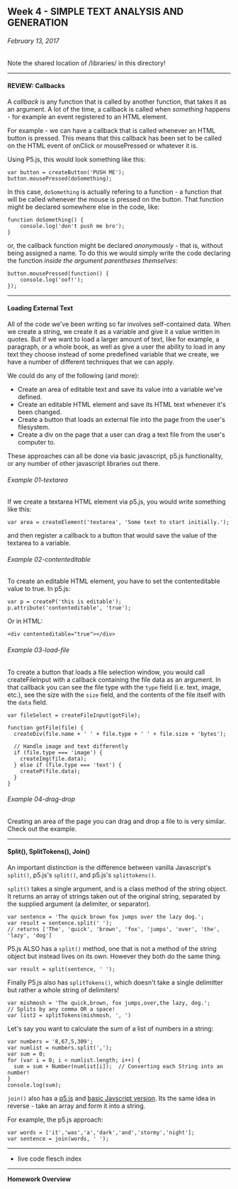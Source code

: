 ## Week 4 - SIMPLE TEXT ANALYSIS AND GENERATION

###### February 13, 2017

Note the shared location of /libraries/ in this directory!

------

#### REVIEW: Callbacks

A *callback* is any function that is called by another function, that takes it as an argument. A lot of the time, a callback is called when *something* happens - for example an event registered to an HTML element.

For example - we can have a callback that is called whenever an HTML button is pressed. This means that this callback has been set to be called on the HTML event of onClick or mousePressed or whatever it is.

Using P5.js, this would look something like this:

```
var button = createButton('PUSH ME');
button.mousePressed(doSomething);
```

In this case, `doSomething` is actually refering to a function - a function that will be called whenever the mouse is pressed on the button. That function might be declared somewhere else in the code, like:

```
function doSomething() {
	console.log('don't push me bro');
}
```

or, the callback function might be declared *anonymously* - that is, without being assigned a name. To do this we would simply write the code declaring the function *inside the argument parentheses themselves*: 

```
button.mousePressed(function() {
	console.log('oof!');
});
```

------

#### Loading External Text

All of the code we've been writing so far involves self-contained data. When we create a string, we create it as a variable and give it a value written in quotes. But if we want to load a larger amount of text, like for example, a paragraph, or a whole book, as well as give a user the ability to load in any text they choose instead of some predefined variable that we create, we have a number of different techniques that we can apply.

We could do any of the following (and more):
* Create an area of editable text and save its value into a variable we've defined.
* Create an editable HTML element and save its HTML text whenever it's been changed.
* Create a button that loads an external file into the page from the user's filesystem.
* Create a div on the page that a user can drag a text file from the user's computer to.

These approaches can all be done via basic javascript, p5.js functionality, or any number of other javascript libraries out there.

###### Example 01-textarea

If we create a textarea HTML element via p5.js, you would write something like this:

```
var area = createElement('textarea', 'Some text to start initially.');
```

and then register a callback to a button that would save the value of the textarea to a variable.

###### Example 02-contenteditable

To create an editable HTML element, you have to set the contenteditable value to true. In p5.js:

```
var p = createP('this is editable');
p.attribute('contenteditable', 'true');
```

Or in HTML:

```<div contenteditable="true"></div>```

###### Example 03-load-file

To create a button that loads a file selection window, you would call createFileInput with a callback containing the file data as an argument. In that callback you can see the file type with the `type` field (i.e. text, image, etc.), see the size with the `size` field, and the contents of the file itself with the `data` field.

```
var fileSelect = createFileInput(gotFile);

function gotFile(file) {
  createDiv(file.name + ' ' + file.type + ' ' + file.size + 'bytes');

  // Handle image and text differently
  if (file.type === 'image') {
    createImg(file.data);
  } else if (file.type === 'text') {
    createP(file.data);
  }
}
```

###### Example 04-drag-drop

Creating an area of the page you can drag and drop a file to is very similar. Check out the example.

------

#### Split(), SplitTokens(), Join()

An important distinction is the difference between vanilla Javascript's `split()`, p5.js's `split()`, and p5.js's `splittokens()`.

`split()` takes a single argument, and is a class method of the string object. It returns an array of strings taken out of the original string, separated by the supplied argument (a delimiter, or separator).

```
var sentence = 'The quick brown fox jumps over the lazy dog.';
var result = sentence.split(' ');
// returns ['The', 'quick', 'brown', 'fox', 'jumps', 'over', 'the', 'lazy', 'dog']
```

P5.js ALSO has a `split()` method, one that is not a method of the string object but instead lives on its own. However they both do the same thing.

```
var result = split(sentence, ' ');
```

Finally P5.js also has `splitTokens()`, which doesn't take a single delimitter but rather a whole string of delimiters!

```
var mishmosh = 'The quick,brown, fox jumps,over,the lazy, dog.';
// Splits by any comma OR a space!
var list2 = splitTokens(mishmosh, ', ')
```

Let's say you want to calculate the sum of a list of numbers in a string:

```
var numbers = '8,67,5,309';
var numlist = numbers.split(',');
var sum = 0;
for (var i = 0; i < numlist.length; i++) {
  sum = sum + Number(numlist[i]);  // Converting each String into an number!
}
console.log(sum);
```

`join()` also has a [p5.js](https://p5js.org/reference/#/p5/join) and [basic Javscript version](https://developer.mozilla.org/en-US/docs/Web/JavaScript/Reference/Global_Objects/Array/join). Its the same idea in reverse - take an array and form it into a string.

For example, the p5.js approach:

```
var words = ['it','was','a','dark','and','stormy','night'];
var sentence = join(words, ' ');
```

------

- live code flesch index



------

**Homework Overview**